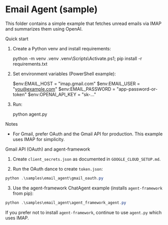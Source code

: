 # Email Agent (sample)

This folder contains a simple example that fetches unread emails via IMAP and summarizes them using OpenAI.

Quick start

1. Create a Python venv and install requirements:

   python -m venv .venv
   .venv\Scripts\Activate.ps1; pip install -r requirements.txt

2. Set environment variables (PowerShell example):

   $env:EMAIL_HOST = "imap.gmail.com"
   $env:EMAIL_USER = "you@example.com"
   $env:EMAIL_PASSWORD = "app-password-or-token"
   $env:OPENAI_API_KEY = "sk-..."

3. Run:

   python agent.py

Notes
- For Gmail, prefer OAuth and the Gmail API for production. This example uses IMAP for simplicity.

Gmail API (OAuth) and agent-framework

1) Create `client_secrets.json` as documented in `GOOGLE_CLOUD_SETUP.md`.

2) Run the OAuth dance to create `token.json`:

```powershell
python .\samples\email_agent\gmail_oauth.py
```

3) Use the agent-framework ChatAgent example (installs `agent-framework` from pip):

```powershell
python .\samples\email_agent\agent_framework_agent.py
```

If you prefer not to install `agent-framework`, continue to use `agent.py` which uses IMAP.
